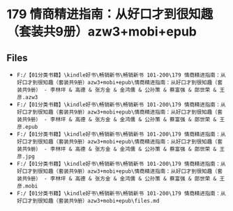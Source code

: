 # 179 情商精进指南：从好口才到很知趣（套装共9册）azw3+mobi+epub

## Files

- `F:/【01分类书籍】\kindle好书\畅销新书\畅销新书 101-200\179 情商精进指南：从好口才到很知趣（套装共9册）azw3+mobi+epub\情商精进指南：从好口才到很知趣（套装共9册） - 李林坪 & 高德 & 张方金 & 金鸿儒 & 公孙策 & 蔡富强 & 郎世荣 & 王彦.azw3`
- `F:/【01分类书籍】\kindle好书\畅销新书\畅销新书 101-200\179 情商精进指南：从好口才到很知趣（套装共9册）azw3+mobi+epub\情商精进指南：从好口才到很知趣（套装共9册） - 李林坪 & 高德 & 张方金 & 金鸿儒 & 公孙策 & 蔡富强 & 郎世荣 & 王彦.epub`
- `F:/【01分类书籍】\kindle好书\畅销新书\畅销新书 101-200\179 情商精进指南：从好口才到很知趣（套装共9册）azw3+mobi+epub\情商精进指南：从好口才到很知趣（套装共9册） - 李林坪 & 高德 & 张方金 & 金鸿儒 & 公孙策 & 蔡富强 & 郎世荣 & 王彦.jpg`
- `F:/【01分类书籍】\kindle好书\畅销新书\畅销新书 101-200\179 情商精进指南：从好口才到很知趣（套装共9册）azw3+mobi+epub\情商精进指南：从好口才到很知趣（套装共9册） - 李林坪 & 高德 & 张方金 & 金鸿儒 & 公孙策 & 蔡富强 & 郎世荣 & 王彦.mobi`
- `F:/【01分类书籍】\kindle好书\畅销新书\畅销新书 101-200\179 情商精进指南：从好口才到很知趣（套装共9册）azw3+mobi+epub\files.md`
